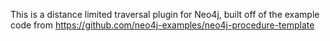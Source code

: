 This is a distance limited traversal plugin for Neo4j, built off of the example code from https://github.com/neo4j-examples/neo4j-procedure-template
